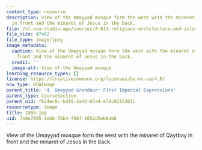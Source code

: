 ```yaml
---
content_type: resource
description: View of the Umayyad mosque form the west with the minaret of Qaytbay
  in front and the minaret of Jesus in the back.
file: /ol-ocw-studio-app/courses/4-614-religious-architecture-and-islamic-cultures-fall-2002/7e8e70951ebb7bb4f66f1052d5eb8ab8_1008.jpg
file_size: 47462
file_type: image/jpeg
image_metadata:
  caption: View of the Umayyad mosque form the west with the minaret of Qaytbay in
    front and the minaret of Jesus in the back.
  credit: ''
  image-alt: View of the Umayyad mosque
learning_resource_types: []
license: https://creativecommons.org/licenses/by-nc-sa/4.0/
ocw_type: OCWImage
parent_title: '4. Umayyad Grandeur: First Imperial Expressions'
parent_type: CourseSection
parent_uid: f624ec8c-bd95-2ad4-03a4-e7dc821336fc
resourcetype: Image
title: 1008.jpg
uid: 7e8e7095-1ebb-7bb4-f66f-1052d5eb8ab8
---
```

View of the Umayyad mosque form the west with the minaret of Qaytbay in front and the minaret of Jesus in the back.